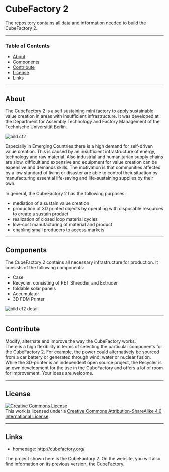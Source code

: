 # CubeFactory 2

The repository contains all data and information needed to build the CubeFactory 2.

---

### Table of Contents

* [About](#about)
* [Components](#components)
* [Contribute](#contribute)
* [License](#license)
* [Links](#links)

---

## About

The CubeFactory 2 is a self sustaining mini factory to apply sustainable value creation in areas with insufficient infrastructure. It was developed at the Department for Assembly Technology and Factory Management of the Technische Universität Berlin.

![bild cf2](https://user-images.githubusercontent.com/28983580/27388247-3f9d4b84-569b-11e7-93f6-8e0f641c0413.jpg)

Especially in Emerging Countries there is a high demand for self-driven value creation. This is caused by an insufficient infrastructure of energy, technology and raw material. Also industrial and humanitarian supply chains are slow, difficult and expensive and equipment for value creation can be expensive and demands skills.
The motivation is that communities affected by a low standard of living or disaster are able to control their situation by manufacturing essential life-saving and life-sustaining supplies by their own.

In general, the CubeFactory 2 has the following purposes:
* mediation of a sustain value creation
* production of 3D printed objects by operating with disposable resources to create a sustain product
* realization of closed loop material cycles
* low-cost manufacturing of material and product
* enabling small producers to access markets

---

## Components

The CubeFactory 2 contains all necessary infrastructure for production. It consists of the following components:
* Case
* Recycler, consisting of PET Shredder and Extruder
* foldable solar panels
* Accumulator
* 3D FDM Printer

![bild cf2 detail](https://user-images.githubusercontent.com/28983580/27388276-5469657a-569b-11e7-8936-568ee5e50a62.png)

---

## Contribute

Modify, alternate and improve the way the CubeFactory works.  
There is a high flexibility in terms of selecting the particular components for the CubeFactory 2. For example, the power could alternatively be sourced from a car battery or generated through wind, water or nuclear fusion. While the 3D-printer is an independent open source project, the Recycler is an own development for the use in the CubeFactory and offers a lot of room for improvement.
Your ideas are welcome.

---

## License


<a rel="license" href="http://creativecommons.org/licenses/by-sa/4.0/"><img alt="Creative Commons License" style="border-width:0" src="https://i.creativecommons.org/l/by-sa/4.0/88x31.png" /></a><br />This work is licensed under a <a rel="license" href="http://creativecommons.org/licenses/by-sa/4.0/">Creative Commons Attribution-ShareAlike 4.0 International License</a>.

---

## Links
* homepage: http://cubefactory.org/

The project shown here is the CubeFactory 2. On the website, you will also find information on its previous version, the CubeFactory.
